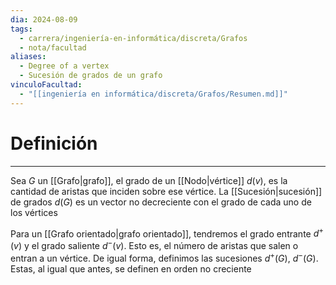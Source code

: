 ```yaml
---
dia: 2024-08-09
tags:
  - carrera/ingeniería-en-informática/discreta/Grafos
  - nota/facultad
aliases:
  - Degree of a vertex
  - Sucesión de grados de un grafo
vinculoFacultad:
  - "[[ingeniería en informática/discreta/Grafos/Resumen.md]]"
---
```

# Definición
---
Sea $G$ un [[Grafo|grafo]], el grado de un [[Nodo|vértice]] $d(v)$, es la cantidad de aristas que inciden sobre ese vértice. La [[Sucesión|sucesión]] de grados $d(G)$ es un vector no decreciente con el grado de cada uno de los vértices

Para un [[Grafo orientado|grafo orientado]], tendremos el grado entrante $d^+(v)$ y el grado saliente $d^-(v)$. Esto es, el número de aristas que salen o entran a un vértice. De igual forma, definimos las sucesiones $d^+(G)$, $d^-(G)$. Estas, al igual que antes, se definen en orden no creciente